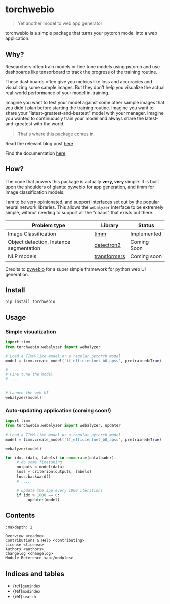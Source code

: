 # torchwebio

> Yet another model to web app generator

torchwebio is a simple package that turns your pytorch model into a web application.

## Why?

Researchers often train models or fine tune models using pytorch and use dashboards like tensorboard to track the progress of the training routine.

These dashboards often give you metrics like loss and accuracies and visualizing some sample images. But they don't help you visualize the actual real-world performance of your model in-training.

Imagine you want to test your model against some other sample images that you didn't plan before starting the training routine. Imagine you want to share your "latest-greatest-and-bestest" model with your manager. Imagine you wanted to continuously train your model and always share the latest-and-greatest with the world.

> That's where this package comes in.

Read the relevant blog post [here](#)

Find the documentation [here](https://torchwebio.readthedocs.io/en/latest/)

## How?

The code that powers this package is actually **very, very** simple. It is built upon the shoulders of giants: pywebio for app generation, and timm for Image classification models.

I am to be very opinionated, and support interfaces set out by the popular neural network libraries. This allows the `webalyzer` interface to be extremely simple, without needing to support all the "chaos" that exists out there.

| Problem type                            | Library      | Status      |
|-----------------------------------------|--------------|-------------|
| Image Classification                    | [timm](https://github.com/rwightman/pytorch-image-models)         | Implemented |
| Object detection, Instance segmentation | [detectron2](https://github.com/facebookresearch/detectron2)   | Coming Soon |
| NLP models                              | [transformers](https://huggingface.co/docs/transformers/index) | Coming soon |

Credits to [pywebio](https://www.pyweb.io/) for a super simple framework for python web UI generation.

## Install

`pip install torchwebio`


## Usage

### Simple visualization

```python
import timm
from torchwebio.webalyzer import webalyzer

# Load a TIMM-like model or a regular pytorch model
model = timm.create_model('tf_efficientnet_b0_apss', pretrained=True)

# ....
# Fine tune the model
# ....


# Launch the web UI
webalyzer(model)

```

### Auto-updating application (coming soon!)
```python
import timm
from torchwebio.webalyzer import webalyzer, updater

# Load a TIMM-like model or a regular pytorch model
model = timm.create_model('tf_efficientnet_b0_apss', pretrained=True)

webalyzer(model)

for idx, (data, labels) in enumerate(dataloader):
     # do some finetuning
     outputs = model(data)
     loss = criterion(outputs, labels)
     loss.backward()
     # ....

     # update the app every 1000 iterations
     if idx % 1000 == 0:
          updater(model)
```

## Contents

```{toctree}
:maxdepth: 2

Overview <readme>
Contributions & Help <contributing>
License <license>
Authors <authors>
Changelog <changelog>
Module Reference <api/modules>
```

## Indices and tables

* {ref}`genindex`
* {ref}`modindex`
* {ref}`search`

[Sphinx]: http://www.sphinx-doc.org/
[Markdown]: https://daringfireball.net/projects/markdown/
[reStructuredText]: http://www.sphinx-doc.org/en/master/usage/restructuredtext/basics.html
[MyST]: https://myst-parser.readthedocs.io/en/latest/
